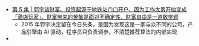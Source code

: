 - [第 5 集 | 郭宇谈财富、投资起源于地铁站门口开户、因为工作太累开始变成「酒店玩家」、财富带来的苦恼是面对不确定性、财富自由是一道数学题](https://www.youtube.com/watch?v=tWmNN87VvcE)
	- 2015 年郭宇决定留在今日头条，是因为发现这是一家与众不同的公司，产品引擎由 AI 驱动，程序员只负责调参，不清楚推荐算法的内部实现
-